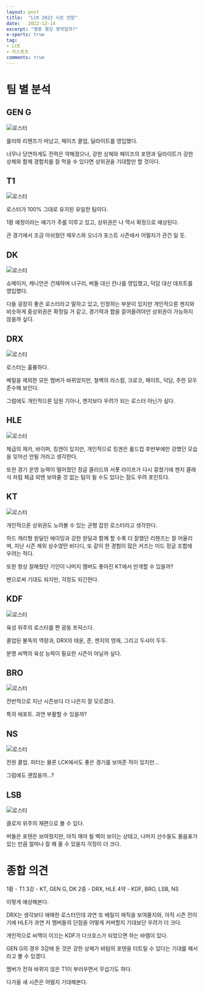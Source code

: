 ```yaml
---
layout: post
title:  "LCK 2023 시즌 전망"
date:   2022-12-14
excerpt: "몇중 몇강 몇약일까?"
e-sports: true
tag:
- LCK
- 이스포츠
comments: true
---
```


# 팀 별 분석

## GEN G

![로스터](../img/2022/2023_geng.jpg)

룰러와 리헨즈가 떠났고, 페이즈 콜업, 딜라이트를 영입했다.

너무나 당연하게도 전력은 약해졌으나, 강한 상체와 페이즈의 포텐과 딜라이트가 강한 상체와 함께 경험치를 잘 먹을 수 있다면 상위권을 기대할만 할 것이다.

## T1

![로스터](../img/2022/2023_t1.jpg)

로스터가 100% 그대로 유지된 유일한 팀이다.

1황 예정이라는 얘기가 주를 이루고 있고, 상위권은 나 역시 확정으로 예상된다.

큰 경기에서 조금 아쉬웠던 제우스와 오너가 포스트 시즌에서 어떨지가 관건 일 듯.

## DK

![로스터](../img/2022/2023_dk.jpg)

쇼메이커, 캐니언은 건재하며 너구리, 버돌 대신 칸나를 영입했고, 덕담 대신 데프트를 영입했다.

다들 굉장히 좋은 로스터라고 말하고 있고, 인정하는 부분이 있지만 개인적으론 젠지와 비슷하게 중상위권은 확정일 거 같고, 경기력과 합을 끌어올려야만 상위권이 가능하지 않을까 싶다.

## DRX

![로스터](../img/2022/2023_drx.jpg)

로스터는 훌륭하다.

베릴을 제외한 모든 멤버가 바뀌었지만, 철벽의 라스칼, 크로코, 페이트, 덕담, 주한 모두 준수해 보인다.

그럼에도 개인적으론 담원 기아나, 젠지보다 우려가 되는 로스터 아닌가 싶다.

## HLE

![로스터](../img/2022/2023_hle.jpg)

체급의 제카, 바이퍼, 킹겐이 있지만, 개인적으로 킹겐은 롤드컵 후반부에만 강했던 모습을 잊어선 안될 거라고 생각한다.

또한 경기 운영 능력이 떨어졌던 정글 클리드와 서폿 라이프가 다시 뭉쳤기에 젠지 클래식 처럼 체급 외엔 보여줄 것 없는 팀이 될 수도 있다는 점도 우려 포인트다.

## KT

![로스터](../img/2022/2023_kt.jpg)

개인적으론 상위권도 노려볼 수 있는 균형 잡힌 로스터라고 생각한다.

하드 캐리형 원딜인 에이밍과 강한 원딜과 함께 할 수록 더 잘했던 리헨즈는 잘 어울리며, 지난 시즌 제외 상수였떤 비디디, 또 같이 한 경험이 많은 커즈는 미드 정글 조합에 우려는 적다.

또한 항상 잘해줬던 기인이 나머지 멤버도 좋아진 KT에서 만개할 수 있을까?

팬으로써 기대도 되지만, 걱정도 되긴한다.

## KDF

![로스터](../img/2022/2023_kdf.jpg)

육성 위주의 로스터를 짠 광동 프릭스다.

콜업된 불독의 역량과, DRX의 태윤, 준, 젠지의 영재, 그리고 두샤이 두두.

분명 씨맥의 육성 능력이 필요한 시즌이 아닐까 싶다.

## BRO

![로스터](../img/2022/2023_brion.jpg)

전반적으로 지난 시즌보다 더 나은지 잘 모르겠다.

특히 에포트. 과연 부활할 수 있을까?

## NS

![로스터](../img/2022/2023_ns.jpg)

전원 콜업. 피터는 물론 LCK에서도 좋은 경기를 보여준 적이 있지만... 

그럼에도 괜찮을까...?

## LSB

![로스터](../img/2022/2023_lsb.jpg)

클로저 위주의 재편으로 볼 수 있다.

버돌은 포텐은 보여줬지만, 아직 깨야 될 벽이 보이는 상태고, 나머지 선수들도 물음표가 있는 만큼 얼마나 잘 해 줄 수 있을지 걱정이 더 크다.

# 종합 의견

1황 - T1
3강 - KT, GEN G, DK
2중 - DRX, HLE
4약 - KDF, BRO, LSB, NS

이렇게 예상해본다.

DRX는 생각보다 애매한 로스터인데 과연 또 베릴이 매직을 보여줄지와, 아직 시즌 전이기에 HLE가 과연 저 멤버들의 단점을 어떻게 커버할지 기대보단 우려가 더 크다.

개인적으로 씨맥이 이끄는 KDF가 다크호스가 되었으면 하는 바램이 있다.

GEN G의 경우 3강에 둔 것은 강한 상체가 바텀의 포텐을 터트릴 수 있다는 기대를 해서라고 볼 수 있겠다.

멤버가 전혀 바뀌지 않은 T1이 부러우면서 무섭기도 하다.

다가올 새 시즌은 어떨지 기대해본다.